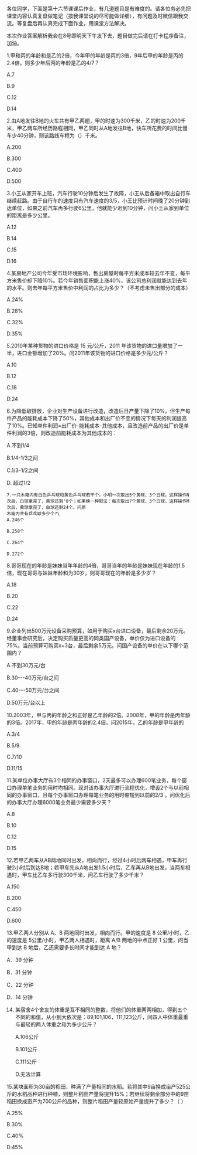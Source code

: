 各位同学，下面是第十六节课课后作业，有几道题目是有难度的。请各位务必先把课堂内容认真复盘做笔记（按我课堂说的尽可能做详细），有问题及时微信跟我交流。等复盘后再认真完成下面作业，用课堂方法解决。

本次作业答案解析我会在8号即明天下午发下去，题目做完后请在打卡程序备注，加油。

1.甲和丙的年龄和是乙的2倍，今年甲的年龄是丙的3倍，9年后甲的年龄是丙的2.4倍，则多少年后丙的年龄是乙的4/7？

A.7   

B.9    

C.12    

D.14

2.由A地发往B地的火车共有甲乙两趟，甲的时速为300千米，乙的时速为200千米，甲乙两车所经历路程相同，甲乙同时从A地发往B地，快车所花费的时间比慢车少40分钟，则该路线车程为（）千米。

A.200

B.300

C.400

D.500

3.小王从家开车上班，汽车行驶10分钟后发生了故障，小王从后备箱中取出自行车继续赶路。由于自行车的速度只有汽车速度的3/5，小王比预计时间晚了20分钟到达单位，如果之前汽车再多行驶6公里，他就能少迟到10分钟，问小王从家到单位的距离是多少公里。

A.12

B.14

C.15

D.16

4.某房地产公司今年受市场环境影响，售出房屋时每平方米成本较去年不变，每平方米售价却下降10%。若今年销售面积能上涨40%，该公司总利润就能达到去年的水平。则去年每平方米售价中利润的占比为多少？（不考虑未售出部分的成本）

A.24%

B.28%

C.32%

D.35%

5.2010年某种货物的进口价格是 15 元/公斤，2011
年该货物的进口量增加了一半，进口金额增加了20%。问2011年该货物的进口价格是多少元/公斤？

A.10

B.12

C.18

D.24

6.为降低碳排放，企业对生产设备进行改造，改造后日产量下降了10%，但生产每件产品的能耗成本下降了50%，其他成本和出厂价不变的情况下每天的利润提高了10%。已知单件利润=出厂价-能耗成本-其他成本，且改造前产品的出厂价是单件利润的3倍，则改造前能耗成本为其他成本的：

A.不到1/4

B.1/4-1/3之间

C.1/3-1/2之间

D.  超过1/2

    7.一只木箱内有白色乒乓球和黄色乒乓球若干个。小明一次取出5个黄球、3个白球，这样操作N次后，白球拿完了，黄球还剩'8个；如果换一种取法：每次取出7个黄球、3个白球，这样操作M次后，黄球拿完了，白球还剩24个。问原
    木箱内共有乒乓球多少个?\
    A.246个

    B.258个

    C.264个

    D.272个

8.哥哥现在的年龄是妹妹当年年龄的4倍，哥哥当年的年龄是妹妹现在年龄的1.5倍，现在哥哥与妹妹年龄和为30岁，则哥哥现在的年龄是多少岁？

A.18

B.20

C.22

D.24

9.企业列出500万元设备采购预算，如用于购买x台进口设备，最后剩余20万元。经董事会研究后，决定购买质量更高的同类国产设备，单价仅为进口设备的75%。当前预算可购买x+3台，最后剩余5万元。问国产设备的单价在以下哪个范围内？

A.不到30万元/台

B.30---40万元/台之间

C.40---50万元/台之间

D.50万元/台以上

10.2003年，甲与丙的年龄之和正好是乙年龄的2倍。2008年，甲的年龄是丙年龄的3倍。2017年，甲的年龄是丙年龄的2.4倍。问2015年，乙的年龄是甲年龄的

A.3/4

B.5/9

C.7/10

D.11/15

11.某单位办事大厅有3个相同的办事窗口，2天最多可以办理600笔业务，每个窗口办理单笔业务的用时均相同。现对该办事大厅进行流程优化，增设2个与以前相同的办事窗口，且每个办事窗口办理每笔业务的用时缩短到以前的2/3
。问优化后的办事大厅办理6000笔业务最少需要多少天？

A.8

B.10

C.12

D.15

12.若甲乙两车从AB两地同时出发，相向而行，经过4小时后两车相遇，甲车再行驶2小时后到达B地；若甲车先从A地出发1.5小时后，乙车再从B地出发，当两车相遇时，甲车比乙车多行驶300千米，问乙车行驶了多少千米？

A.150

B.200

C.450

D.600

13.甲乙两人分别从 A、B 两地同时出发，相向而行。甲的速度是 8
公里/小时，乙的速度是 5公里/小时，甲乙两人相遇时，距离 A/B
两地的中点正好 1 公里，问当甲到达 B 地后，乙还需要多长时间才能到达 A
地？

A．39 分钟

B．31 分钟

C．22 分钟

D．14 分钟

14. 某宿舍4个舍友的体重是互不相同的整数，将他们的体重两两相加，得到五个不同的和值，从小到大依次是：89,101,106，111,123公斤，问四人中体重最重与最轻的两人体重之和为多少公斤？

    A.106公斤

    B.101公斤

    C.111公斤

    D.无法计算

15.某块面积为30亩的稻田，种满了产量相同的水稻。若将其中9亩换成亩产525公斤的水稻品种进行种植，则整片稻田产量将提升15%；若继续将剩余部分中的9亩稻田换成亩产为700公斤的品种，则整片稻田产量较原始产量提升了多少？（
）

A.25%

B.30%

C.40%

D.45%
